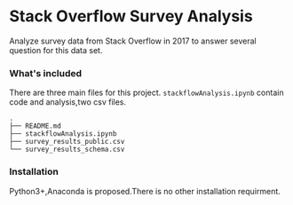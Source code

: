 # Stack Overflow Survey Analysis
   Analyze survey data from Stack Overflow in 2017 to answer several question for this data set.

### What's included
  There are three main files for this project.
`stackflowAnalysis.ipynb` contain code and analysis,two csv files.

```
.
├── README.md
├── stackflowAnalysis.ipynb
├── survey_results_public.csv
└── survey_results_schema.csv
```  
### Installation
  Python3+,Anaconda is proposed.There is no other installation requirment. 
